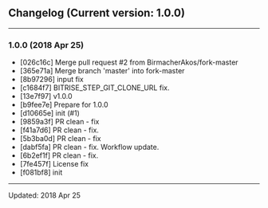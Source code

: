 ## Changelog (Current version: 1.0.0)

-----------------

### 1.0.0 (2018 Apr 25)

* [026c16c] Merge pull request #2 from BirmacherAkos/fork-master
* [365e71a] Merge branch 'master' into fork-master
* [8b97296] input fix
* [c1684f7] BITRISE_STEP_GIT_CLONE_URL fix.
* [13e7f97] v1.0.0
* [b9fee7e] Prepare for 1.0.0
* [d10665e] init (#1)
* [9859a3f] PR clean - fix
* [f41a7d6] PR clean - fix.
* [5b3ba0d] PR clean - fix
* [dabf5fa] PR clean - fix. Workflow update.
* [6b2ef1f] PR clean - fix.
* [7fe457f] License fix
* [f081bf8] init

-----------------

Updated: 2018 Apr 25